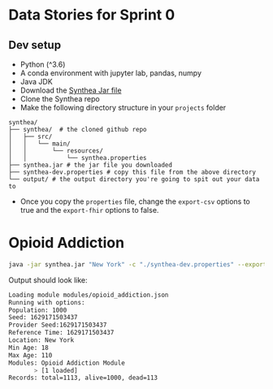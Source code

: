 # Data Stories for Sprint 0

## Dev setup
- Python (^3.6)
- A conda environment with jupyter lab, pandas, numpy
- Java JDK
- Download the [Synthea Jar file](https://github.com/synthetichealth/synthea/wiki/Basic-Setup-and-Running#installation)
- Clone the Synthea repo
- Make the following directory structure in your `projects` folder

```
synthea/
├── synthea/  # the cloned github repo
│   ├── src/
│   │   └── main/
│   │       └── resources/
│   │           └── synthea.properties
├── synthea.jar # the jar file you downloaded
├── synthea-dev.properties # copy this file from the above directory
└── output/ # the output directory you're going to spit out your data to
```

- Once you copy the `properties` file, change the `export-csv` options to true and the `export-fhir` options to false.

# Opioid Addiction

``` bash
java -jar synthea.jar "New York" -c "./synthea-dev.properties" --exporter.baseDirectory "/users/lpanda/Documents/output/" -a 18-100 -p 10 -m "Opioid*" --exporter.years_of_history 7
```

Output should look like:

``` bash
Loading module modules/opioid_addiction.json
Running with options:
Population: 1000
Seed: 1629171503437
Provider Seed:1629171503437
Reference Time: 1629171503437
Location: New York
Min Age: 18
Max Age: 110
Modules: Opioid Addiction Module
       > [1 loaded]
Records: total=1113, alive=1000, dead=113
```
